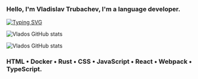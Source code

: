 ### Hello, I'm Vladislav Trubachev, I'm a language developer.
[![Typing SVG](https://readme-typing-svg.herokuapp.com?color=%2336BCF7&lines=Rust+React+TypeScript)](https://git.io/typing-svg)

![Vlados GitHub stats](https://github-readme-stats.vercel.app/api?username=Vladosdeadly&show_icons=true&theme=radical&hide=contribs,prs)

![Vlados GitHub stats](https://github-readme-stats.vercel.app/api?username=Vladosdeadly&show_icons=true&theme=radical&count_private=true)

### HTML • Docker • Rust • CSS • JavaScript • React • Webpack • TypeScript.


<!--
**Vladosdeadly/Vladosdeadly** is a ✨ _special_ ✨ repository because its `README.md` (this file) appears on your GitHub profile.

Here are some ideas to get you started:

- 🔭 I’m currently working on ...
- 🌱 I’m currently learning ...
- 👯 I’m looking to collaborate on ...
- 🤔 I’m looking for help with ...
- 💬 Ask me about ...
- 📫 How to reach me: ...
- 😄 Pronouns: ...
- ⚡ Fun fact: ...
-->
